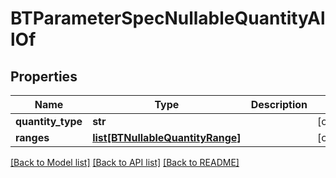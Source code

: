 # BTParameterSpecNullableQuantityAllOf

## Properties
Name | Type | Description | Notes
------------ | ------------- | ------------- | -------------
**quantity_type** | **str** |  | [optional] 
**ranges** | [**list[BTNullableQuantityRange]**](BTNullableQuantityRange.md) |  | [optional] 

[[Back to Model list]](../README.md#documentation-for-models) [[Back to API list]](../README.md#documentation-for-api-endpoints) [[Back to README]](../README.md)


